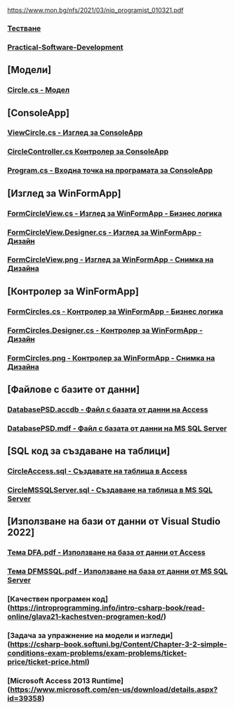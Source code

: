 https://www.mon.bg/nfs/2021/03/nip_programist_010321.pdf


### [Тестване](https://rahulshettyacademy.com/blog/index.php/2021/07/13/software-testing-levels-and-testing-types/)
### [Practical-Software-Development](https://github.com/BG-IT-Edu/School-Programming/tree/main/Courses/Applied-Programmer/Practical-Software-Development)

## [Модели]
### [Circle.cs - Модел](https://github.com/vakovsky/11/blob/main/part1(mvc)/Circle.cs)
## [ConsoleApp]
### [ViewCircle.cs - Изглед за ConsoleApp](https://github.com/vakovsky/11/blob/main/part1(mvc)/ViewCircle.cs)
### [CircleController.cs Контролер за ConsoleApp](https://github.com/vakovsky/11/blob/main/part1(mvc)/CircleController.cs)
### [Program.cs - Входна точка на програмата за ConsoleApp](https://github.com/vakovsky/11/blob/main/part1(mvc)/Program.cs)
## [Изглед за WinFormApp]
### [FormCircleView.cs - Изглед за WinFormApp - Бизнес логика](https://github.com/vakovsky/11/blob/main/part1(mvc)/FormCircleView.cs)
### [FormCircleView.Designer.cs - Изглед за WinFormApp - Дизайн](https://github.com/vakovsky/11/blob/main/part1(mvc)/FormCirclesView.Designer.cs)
### [FormCircleView.png - Изглед за WinFormApp - Снимка на Дизайна](https://github.com/vakovsky/11/blob/main/part1(mvc)/FormCircleView.png)
## [Контролер за WinFormApp]
### [FormCircles.cs - Контролер за WinFormApp - Бизнес логика](https://github.com/vakovsky/11/blob/main/part1(mvc)/FormCircles.cs)
### [FormCircles.Designer.cs - Контролер за WinFormApp - Дизайн](https://github.com/vakovsky/11/blob/main/part1(mvc)/FormCircles.Designer.cs)
### [FormCircles.png - Контролер за WinFormApp - Снимка на Дизайна](https://github.com/vakovsky/11/blob/main/part1(mvc)/FormCircles.png)
## [Файлове с базите от данни]
### [DatabasePSD.accdb - Файл с базата от данни на Access](https://github.com/vakovsky/11/blob/main/part1(mvc)/DatabasePSD.accdb)
### [DatabasePSD.mdf - Файл с базата от данни на MS SQL Server](https://github.com/vakovsky/11/blob/main/part1(mvc)/DatabasePSD.mdf)
## [SQL код за създаване на таблици]
### [CircleAccess.sql - Създавате на таблица в Access](https://github.com/vakovsky/11/blob/main/part1(mvc)/CircleAccess.sql)
### [CircleMSSQLServer.sql - Създаване на таблица в MS SQL Server](https://github.com/vakovsky/11/blob/main/part1(mvc)/CircleMSSQLServer.sql)
## [Използване на бази от данни от Visual Studio 2022]
### [Тема DFA.pdf - Използване на база от данни от Access](https://github.com/vakovsky/11/blob/main/part1(mvc)/%D0%A2%D0%B5%D0%BC%D0%B0%20DFA.pdf)
### [Тема DFMSSQL.pdf - Използване на база от данни от MS SQL Server](https://github.com/vakovsky/11/blob/main/part1(mvc)/%D0%A2%D0%B5%D0%BC%D0%B0%20DFMSSQL.pdf)

### [Качествен програмен код] (https://introprogramming.info/intro-csharp-book/read-online/glava21-kachestven-programen-kod/)
### [Задача за упражнение на модели и изгледи] (https://csharp-book.softuni.bg/Content/Chapter-3-2-simple-conditions-exam-problems/exam-problems/ticket-price/ticket-price.html)
### [Microsoft Access 2013 Runtime] (https://www.microsoft.com/en-us/download/details.aspx?id=39358)
